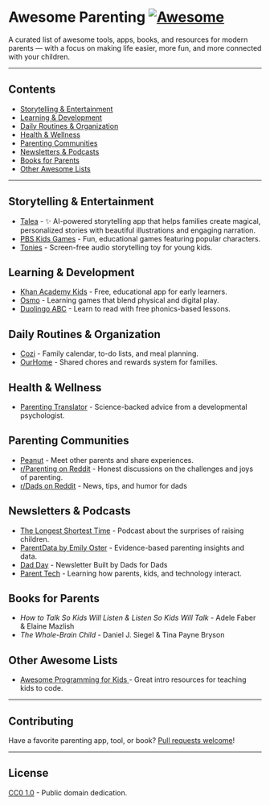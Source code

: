 # Awesome Parenting [![Awesome](https://awesome.re/badge.svg)](https://awesome.re)

A curated list of awesome tools, apps, books, and resources for modern parents — with a focus on making life easier, more fun, and more connected with your children.

---

## Contents

- [Storytelling & Entertainment](#storytelling--entertainment)
- [Learning & Development](#learning--development)
- [Daily Routines & Organization](#daily-routines--organization)
- [Health & Wellness](#health--wellness)
- [Parenting Communities](#parenting-communities)
- [Newsletters & Podcasts](#newsletters--podcasts)
- [Books for Parents](#books-for-parents)
- [Other Awesome Lists](#other-awesome-lists)

---

## Storytelling & Entertainment

- [Talea](https://readtalea.com) - ✨ AI-powered storytelling app that helps families create magical, personalized stories with beautiful illustrations and engaging narration.
- [PBS Kids Games](https://pbskids.org/games/) - Fun, educational games featuring popular characters.
- [Tonies](https://us.tonies.com/) - Screen-free audio storytelling toy for young kids.

## Learning & Development

- [Khan Academy Kids](https://learn.khanacademy.org/khan-academy-kids/) - Free, educational app for early learners.
- [Osmo](https://www.playosmo.com/) - Learning games that blend physical and digital play.
- [Duolingo ABC](https://www.duolingo.com/abc) - Learn to read with free phonics-based lessons.

## Daily Routines & Organization

- [Cozi](https://www.cozi.com/) - Family calendar, to-do lists, and meal planning.
- [OurHome](https://ourhomeapp.com/) - Shared chores and rewards system for families.

## Health & Wellness

- [Parenting Translator](https://parentingtranslator.org/) - Science-backed advice from a developmental psychologist.

## Parenting Communities

- [Peanut](https://www.peanut-app.io/) - Meet other parents and share experiences.
- [r/Parenting on Reddit](https://www.reddit.com/r/Parenting/) - Honest discussions on the challenges and joys of parenting.
- [r/Dads on Reddit](https://www.reddit.com/r/Dads) - News, tips, and humor for dads

## Newsletters & Podcasts

- [The Longest Shortest Time](https://longestshortesttime.com/) - Podcast about the surprises of raising children.
- [ParentData by Emily Oster](https://www.parentdata.org/) - Evidence-based parenting insights and data.
- [Dad Day](https://www.dadday.co/) - Newsletter Built by Dads for Dads
- [Parent Tech](https://www.parent.tech/) - Learning how parents, kids, and technology interact.

## Books for Parents

- *How to Talk So Kids Will Listen & Listen So Kids Will Talk* - Adele Faber & Elaine Mazlish  
- *The Whole-Brain Child* - Daniel J. Siegel & Tina Payne Bryson

## Other Awesome Lists

- [Awesome Programming for Kids ](https://github.com/HollyAdele/awesome-programming-for-kids) - Great intro resources for teaching kids to code.

---

## Contributing

Have a favorite parenting app, tool, or book? [Pull requests welcome](https://github.com/daugaard/awesome-parenting/pulls)!

---

## License

[CC0 1.0](https://creativecommons.org/publicdomain/zero/1.0/) - Public domain dedication.
